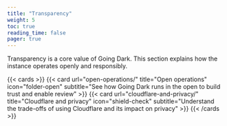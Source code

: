 ```yaml
---
title: "Transparency"
weight: 5
toc: true
reading_time: false
pager: true
---
```


Transparency is a core value of Going Dark. This section explains how the instance operates openly and responsibly.

{{< cards >}}
  {{< card url="open-operations/" title="Open operations" icon="folder-open" subtitle="See how Going Dark runs in the open to build trust and enable review" >}}
  {{< card url="cloudflare-and-privacy/" title="Cloudflare and privacy" icon="shield-check" subtitle="Understand the trade-offs of using Cloudflare and its impact on privacy" >}}
{{< /cards >}}
